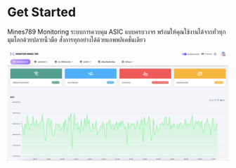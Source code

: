 # Get Started

Mines789 Monitoring ระบบการควบคุม ASIC แบบครบวงจร พร้อมให้คุณใช้งานได้จากทั่วทุกมุมโลกด้วยปลายนิ้วมือ สั่งการทุกอย่างได้ด้วยแอพพลิเคชั่นเดียว

![ทุกเครื่องของคุณ จะเป็นเรื่องง่ายดาย](<.gitbook/assets/Screen Shot 2565-01-24 at 14.48.34.png>)
